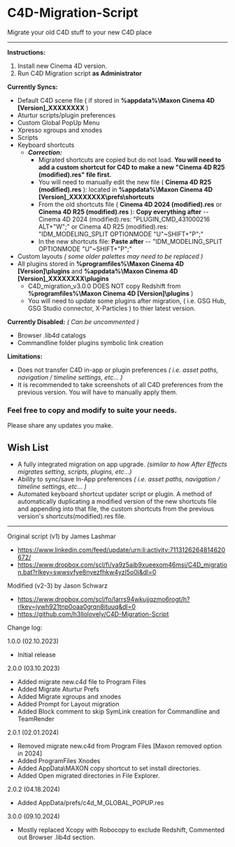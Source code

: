 # C4D-Migration-Script
Migrate your old C4D stuff to your new C4D place

---

**Instructions:**
1. Install new Cinema 4D version.
2. Run C4D Migration script __as Administrator__

**Currently Syncs:**
- Default C4D scene file ( if stored in **%appdata%\Maxon Cinema 4D [Version]_XXXXXXXX** )
- Aturtur scripts/plugin preferences
- Custom Global PopUp Menu
- Xpresso xgroups and xnodes
- Scripts
- Keyboard shortcuts
  - ***Correction:***
    - Migrated shortcuts are copied but do not load. **You will need to add a custom shortcut for C4D to make a new "Cinema 4D R25 (modified).res" file first.**
    - You will need to manually edit the new file ( **Cinema 4D R25 (modified).res** ): located in **%appdata%\Maxon Cinema 4D [Version]_XXXXXXXX\prefs\shortcuts**
    - From the old shortcuts file ( **Cinema 4D 2024 (modified).res** or **Cinema 4D R25 (modified).res** ): **Copy everything after** -- Cinema 4D 2024 (modified).res: "PLUGIN_CMD_431000216	ALT+"W";" or Cinema 4D R25 (modified).res: "IDM_MODELING_SPLIT	OPTIONMODE	"U"~SHIFT+"P";"
    - In the new shortcuts file: **Paste after** -- "IDM_MODELING_SPLIT	OPTIONMODE	"U"~SHIFT+"P";"
- Custom layouts *( some older palettes may need to be replaced )*
- All plugins stored in **%programfiles%\Maxon Cinema 4D [Version]\plugins** and **%appdata%\Maxon Cinema 4D [Version]_XXXXXXXX\plugins**
    - C4D_migration_v3.0.0 DOES NOT copy Redshift from **%programfiles%\Maxon Cinema 4D [Version]\plugins** )
    - You will need to update some plugins after migration, ( i.e. GSG Hub, GSG Studio connector, X-Particles ) to thier latest version.

**Currently Disabled:** *( Can be uncommented )*
- Browser .lib4d catalogs
- Commandline folder plugins symbolic link creation

**Limitations:**
- Does not transfer C4D in-app or plugin preferences *( i.e. asset paths, navigation / timeline settings, etc... )*
- It is recommended to take screenshots of all C4D preferences from the previous version. You will have to manually apply them.

### Feel free to copy and modify to suite your needs.
Please share any updates you make.

## Wish List
- A fully integrated migration on app upgrade. *(similar to how After Effects migrates setting, scripts, plugins, etc...)*
- Ability to sync/save In-App preferences *( i.e. asset paths, navigation / timeline settings, etc... )*
- Automated keyboard shortcut updater script or plugin. A method of automatically duplicating a modified version of the new shortcuts file and appending into that file, the custom shortcuts from the previous version's shortcuts(modified).res file.

---

Original script (v1) by James Lashmar
- https://www.linkedin.com/feed/update/urn:li:activity:7113126264814620672/
- https://www.dropbox.com/scl/fi/va9z5aib9xueexom46msi/C4D_migration.bat?rlkey=swwsvfye8nyezfhkw4yzl5o0i&dl=0
 
Modified (v2-3) by Jason Schwarz
- https://www.dropbox.com/scl/fo/larrs94wkujjqzmo6rogt/h?rlkey=jywh921tnp0oaa0grqn8ituuq&dl=0
- https://github.com/h3llolovely/C4D-Migration-Script

Change log:

1.0.0 (02.10.2023) 
- Initial release

2.0.0 (03.10.2023) 
- Added migrate new.c4d file to Program Files
- Added Migrate Aturtur Prefs
- Added Migrate xgroups and xnodes
- Added Prompt for Layout migration
- Added Block comment to skip SymLink creation for Commandline and TeamRender

2.0.1 (02.01.2024) 
- Removed migrate new.c4d from Program Files [Maxon removed option in 2024]
- Added ProgramFiles Xnodes
- Added AppData\MAXON copy shortcut to set install directories.
- Added Open migrated directories in File Explorer.

2.0.2 (04.18.2024)
- Added AppData/prefs/c4d_M_GLOBAL_POPUP.res

3.0.0 (09.10.2024)
- Mostly replaced Xcopy with Robocopy to exclude Redshift, Commented out Browser .lib4d section.
